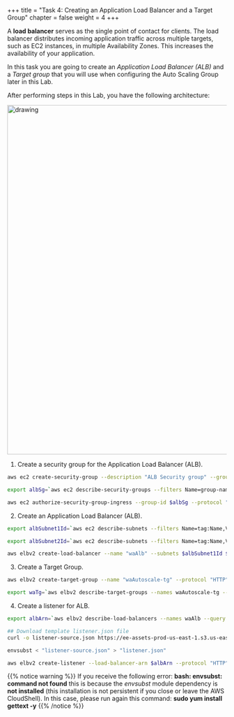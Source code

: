 +++ 
title = "Task 4: Creating an Application Load Balancer and a Target Group"
chapter = false 
weight = 4 
+++

A **load balancer** serves as the single point of contact for clients. The load balancer distributes incoming application traffic across multiple targets, such as EC2 instances, in multiple Availability Zones. This increases the availability of your application. 

In this task you are going to create an *Application Load Balancer (ALB)* and a *Target group* that you will use when configuring the Auto Scaling Group later in this Lab. 

After performing steps in this Lab, you have the following architecture:

<img src="../images/lab2-task4.png" alt="drawing" width="800"/>

1. Create a security group for the Application Load Balancer (ALB).

```sh
aws ec2 create-security-group --description "ALB Security group" --group-name "wa-alb-sg" --vpc-id $VPC

export albSg=`aws ec2 describe-security-groups --filters Name=group-name,Values=wa-alb-sg --query 'SecurityGroups[*].GroupId' --output text --region us-west-2` && echo albSg=$albSg >> ~/.bashrc

aws ec2 authorize-security-group-ingress --group-id $albSg --protocol "tcp" --port "80" --cidr "0.0.0.0/0"
```

2. Create an Application Load Balancer (ALB).

```sh
export albSubnet1Id=`aws ec2 describe-subnets --filters Name=tag:Name,Values=wa-public-subnet-1 --query 'Subnets[*].SubnetId' --output text --region us-west-2` && echo albSubnet1Id=$albSubnet1Id >> ~/.bashrc

export albSubnet2Id=`aws ec2 describe-subnets --filters Name=tag:Name,Values=wa-public-subnet-2 --query 'Subnets[*].SubnetId' --output text --region us-west-2` && echo albSubnet2Id=$albSubnet2Id >> ~/.bashrc

aws elbv2 create-load-balancer --name "waAlb" --subnets $albSubnet1Id $albSubnet2Id --security-groups $albSg --type "application"
```

3. Create a Target Group.

```sh
aws elbv2 create-target-group --name "waAutoscale-tg" --protocol "HTTP" --port 80 --vpc-id $VPC --target-type "instance"

export waTg=`aws elbv2 describe-target-groups --names waAutoscale-tg --query 'TargetGroups[*].TargetGroupArn' --output text --region us-west-2` && echo waTg=$waTg >> ~/.bashrc
```

4. Create a listener for ALB.

```sh
export albArn=`aws elbv2 describe-load-balancers --names waAlb --query 'LoadBalancers[*].LoadBalancerArn' --output text --region us-west-2` && echo albArn=$albArn >> ~/.bashrc

## Download template listener.json file
curl -o listener-source.json https://ee-assets-prod-us-east-1.s3.us-east-1.amazonaws.com/modules/6cfbb89d4a74400082ad348b4ec61df1/v1/listener-source.json

envsubst < "listener-source.json" > "listener.json"

aws elbv2 create-listener --load-balancer-arn $albArn --protocol "HTTP" --port 80 --default-actions file://listener.json 
```

{{% notice warning %}}
If you receive the following error: **bash: envsubst: command not found** this is because the *envsubst* module dependency is **not installed** (this installation is not persistent if you close or leave the AWS CloudShell). In this case, please run again this command: **sudo yum install gettext -y**
{{% /notice %}}
